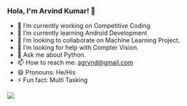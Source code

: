 ### Hola, I'm Arvind Kumar! 👋

- 🔭 I’m currently working on Competitive Coding
- 🌱 I’m currently learning Android Development
- 👯 I’m looking to collaborate on Machine Learning Project.
- 🤔 I’m looking for help with Compter Vision.
- 💬 Ask me about Python.
- 📫 How to reach me: agrvnd@gmail.com
- 😄 Pronouns: He/His
- ⚡ Fun fact: Multi Tasking
<img src="https://github-readme-stats.vercel.app/api?username=arvindkr7&&show_icons=true&title_color=ffffff&icon_color=bb2acf&text_color=daf7dc&bg_color=151515" />

